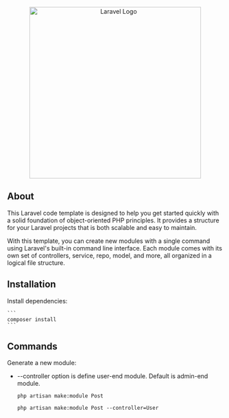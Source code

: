 <p align="center"><a href="https://laravel.com" target="_blank"><img src="https://raw.githubusercontent.com/laravel/art/master/logo-lockup/5%20SVG/2%20CMYK/1%20Full%20Color/laravel-logolockup-cmyk-red.svg" width="400" alt="Laravel Logo"></a></p>

## About

This Laravel code template is designed to help you get started quickly with a solid foundation of object-oriented PHP principles. It provides a structure for your Laravel projects that is both scalable and easy to maintain.

With this template, you can create new modules with a single command using Laravel's built-in command line interface. Each module comes with its own set of controllers, service, repo, model, and more, all organized in a logical file structure.

## Installation

Install dependencies:

    ```
    composer install
    ```

## Commands

Generate a new module:

-   --controller option is define user-end module. Default is admin-end module.
    ```
    php artisan make:module Post
    ```
    ```
    php artisan make:module Post --controller=User
    ```
